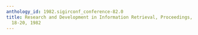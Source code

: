 ```yaml
---
anthology_id: 1982.sigirconf_conference-82.0
title: Research and Development in Information Retrieval, Proceedings, Berlin, May
  18-20, 1982
---
```

